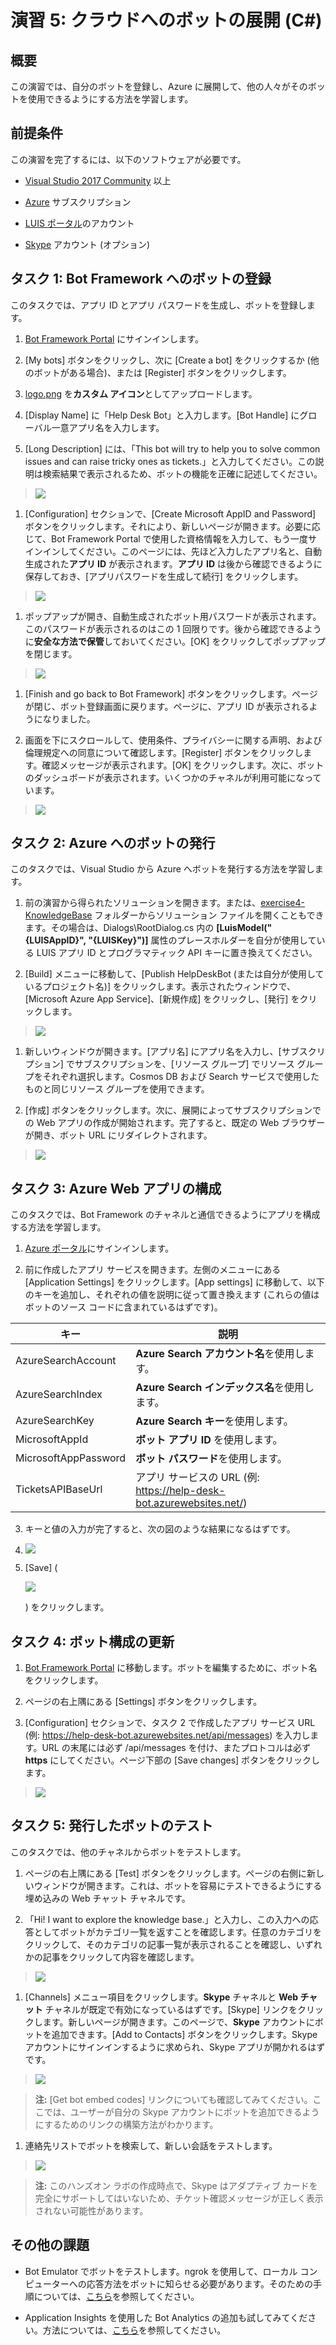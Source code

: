 # 演習 5: クラウドへのボットの展開 (C\#)

## 概要

この演習では、自分のボットを登録し、Azure
に展開して、他の人々がそのボットを使用できるようにする方法を学習します。

## 前提条件

この演習を完了するには、以下のソフトウェアが必要です。

-   [Visual Studio 2017 Community](https://www.visualstudio.com/downloads) 以上

-   [Azure](https://azureinfo.microsoft.com/us-freetrial.html?cr_cc=200744395&wt.mc_id=usdx_evan_events_reg_dev_0_iottour_0_0)
    サブスクリプション

-   [LUIS ポータル](https://www.luis.ai/)のアカウント

-   [Skype](https://www.skype.com/) アカウント (オプション)

## タスク 1: Bot Framework へのボットの登録

このタスクでは、アプリ ID とアプリ パスワードを生成し、ボットを登録します。

1.  [Bot Framework Portal](https://dev.botframework.com/) にサインインします。

2.  [My bots] ボタンをクリックし、次に [Create a bot] をクリックするか
    (他のボットがある場合)、または [Register] ボタンをクリックします。

3.  [logo.png](https://github.com/GeekTrainer/help-desk-bot-lab/blob/develop/assets/logo.png)
    を**カスタム アイコン**としてアップロードします。

4.  [Display Name] に「Help Desk Bot」と入力します。[Bot Handle]
    にグローバル一意アプリ名を入力します。

5.  [Long Description] には、「This bot will try to help you to solve common
    issues and can raise tricky ones as
    tickets.」と入力してください。この説明は検索結果で表示されるため、ボットの機能を正確に記述してください。

>   ![](./media/5-1.png)

1.  [Configuration] セクションで、[Create Microsoft AppID and Password]
    ボタンをクリックします。それにより、新しいページが開きます。必要に応じて、Bot
    Framework Portal
    で使用した資格情報を入力して、もう一度サインインしてください。このページには、先ほど入力したアプリ名と、自動生成された**アプリ
    ID** が表示されます。**アプリ ID**
    は後から確認できるように保存しておき、[アプリパスワードを生成して続行]
    をクリックします。

>   ![](./media/5-2.png)

1.  ポップアップが開き、自動生成されたボット用パスワードが表示されます。このパスワードが表示されるのはこの
    1
    回限りです。後から確認できるように**安全な方法で保管**しておいてください。[OK]
    をクリックしてポップアップを閉じます。

>   ![](./media/5-3.png)

1.  [Finish and go back to Bot Framework]
    ボタンをクリックします。ページが閉じ、ボット登録画面に戻ります。ページに、アプリ
    ID が表示されるようになりました。

2.  画面を下にスクロールして、使用条件、プライバシーに関する声明、および倫理規定への同意について確認します。[Register]
    ボタンをクリックします。確認メッセージが表示されます。[OK]
    をクリックします。次に、ボットのダッシュボードが表示されます。いくつかのチャネルが利用可能になっています。

>   ![](./media/5-4.png)

## タスク 2: Azure へのボットの発行

このタスクでは、Visual Studio から Azure へボットを発行する方法を学習します。

1.  前の演習から得られたソリューションを開きます。または、[exercise4-KnowledgeBase](https://github.com/GeekTrainer/help-desk-bot-lab/blob/develop/CSharp/exercise4-KnowledgeBase)
    フォルダーからソリューション
    ファイルを開くこともできます。その場合は、Dialogs\\RootDialog.cs 内の
    **[LuisModel("{LUISAppID}", "{LUISKey}")]**
    属性のプレースホルダーを自分が使用している LUIS アプリ ID
    とプログラマティック API キーに置き換えてください。

2.  [Build] メニューに移動して、[Publish HelpDeskBot
    (または自分が使用しているプロジェクト名)]
    をクリックします。表示されたウィンドウで、[Microsoft Azure App
    Service]、[新規作成] をクリックし、[発行] をクリックします。

>   ![](./media/5-5.png)

1.  新しいウィンドウが開きます。[アプリ名]
    にアプリ名を入力し、[サブスクリプション] でサブスクリプションを、[リソース
    グループ] でリソース グループをそれぞれ選択します。Cosmos DB および Search
    サービスで使用したものと同じリソース グループを使用できます。

2.  [作成] ボタンをクリックします。次に、展開によってサブスクリプションでの Web
    アプリの作成が開始されます。完了すると、既定の Web ブラウザーが開き、ボット
    URL にリダイレクトされます。

>   ![](./media/5-6.png)

## タスク 3: Azure Web アプリの構成

このタスクでは、Bot Framework
のチャネルと通信できるようにアプリを構成する方法を学習します。

1.  [Azure ポータル](https://portal.azure.com/)にサインインします。

2.  前に作成したアプリ サービスを開きます。左側のメニューにある [Application
    Settings] をクリックします。[App settings]
    に移動して、以下のキーを追加し、それぞれの値を説明に従って置き換えます
    (これらの値はボットのソース コードに含まれているはずです)。

| **キー**             | **説明**                                                               |
|----------------------|------------------------------------------------------------------------|
| AzureSearchAccount   | **Azure Search アカウント名**を使用します。                            |
| AzureSearchIndex     | **Azure Search インデックス名**を使用します。                          |
| AzureSearchKey       | **Azure Search キー**を使用します。                                    |
| MicrosoftAppId       | **ボット アプリ ID** を使用します。                                    |
| MicrosoftAppPassword | **ボット パスワード**を使用します。                                    |
| TicketsAPIBaseUrl    | アプリ サービスの URL (例: <https://help-desk-bot.azurewebsites.net/>) |

3.  キーと値の入力が完了すると、次の図のような結果になるはずです。

4.  ![](./media/5-7.png)

5.  [Save] (

    ![](media/71014e217047b256db857a7d15939f40.png)

    ) をクリックします。

## タスク 4: ボット構成の更新

1.  [Bot Framework Portal](https://dev.botframework.com/)
    に移動します。ボットを編集するために、ボット名をクリックします。

2.  ページの右上隅にある [Settings] ボタンをクリックします。

3.  [Configuration] セクションで、タスク 2 で作成したアプリ サービス URL (例:
    <https://help-desk-bot.azurewebsites.net/api/messages>) を入力します。URL
    の末尾には必ず /api/messages を付け、またプロトコルは必ず **https**
    にしてください。ページ下部の [Save changes] ボタンをクリックします。

>   ![](./media/5-9.png)

## タスク 5: 発行したボットのテスト

このタスクでは、他のチャネルからボットをテストします。

1.  ページの右上隅にある [Test]
    ボタンをクリックします。ページの右側に新しいウィンドウが開きます。これは、ボットを容易にテストできるようにする埋め込みの
    Web チャット チャネルです。

2.  「Hi! I want to explore the knowledge
    base.」と入力し、この入力への応答としてボットがカテゴリ一覧を返すことを確認します。任意のカテゴリをクリックして、そのカテゴリの記事一覧が表示されることを確認し、いずれかの記事をクリックして内容を確認します。

>   ![](./media/5-10.png)

1.  [Channels] メニュー項目をクリックします。**Skype** チャネルと **Web
    チャット** チャネルが既定で有効になっているはずです。[Skype]
    リンクをクリックします。新しいページが開きます。このページで、**Skype**
    アカウントにボットを追加できます。[Add to Contacts]
    ボタンをクリックします。Skype
    アカウントにサインインするように求められ、Skype アプリが開かれるはずです。

>   ![](./media/5-11.png)

>   **注:** [Get bot embed codes]
>   リンクについても確認してみてください。ここでは、ユーザーが自分の Skype
>   アカウントにボットを追加できるようにするためのリンクの構築方法がわかります。

1.  連絡先リストでボットを検索して、新しい会話をテストします。

>   ![](./media/5-12.png)

>   **注:** このハンズオン ラボの作成時点で、Skype はアダプティブ
>   カードを完全にサポートしてはいないため、チケット確認メッセージが正しく表示されない可能性があります。

## その他の課題

-   Bot Emulator でボットをテストします。ngrok を使用して、ローカル
    コンピューターへの応答方法をボットに知らせる必要があります。そのための手順については、[こちら](https://docs.microsoft.com/en-us/bot-framework/debug-bots-emulator#a-idngroka-install-and-configure-ngrok)を参照してください。

-   Application Insights を使用した Bot Analytics
    の追加も試してみてください。方法については、[こちら](https://docs.microsoft.com/en-us/bot-framework/portal-analytics-overview)を参照してください。
